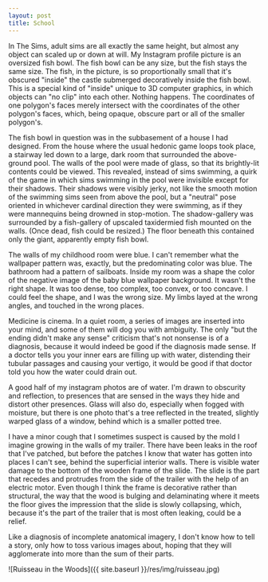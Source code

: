 ```yaml
---
layout: post
title: School
---
```

In The Sims, adult sims are all exactly the same height, but almost any object can scaled up or down at will. My Instagram profile picture is an oversized fish bowl. The fish bowl can be any size, but the fish stays the same size. The fish, in the picture, is so proportionally small that it's obscured "inside" the castle submerged decoratively inside the fish bowl. This is a special kind of "inside" unique to 3D computer graphics, in which objects can "no clip" into each other. Nothing happens. The coordinates of one polygon's faces merely intersect with the coordinates of the other polygon's faces, which, being opaque, obscure part or all of the smaller polygon's.

The fish bowl in question was in the subbasement of a house I had designed. From the house where the usual hedonic game loops took place, a stairway led down to a large, dark room that surrounded the above-ground pool. The walls of the pool were made of glass, so that its brightly-lit contents could be viewed. This revealed, instead of sims swimming, a quirk of the game in which sims swimming in the pool were invisible except for their shadows. Their shadows were visibly jerky, not like the smooth motion of the swimming sims seen from above the pool, but a "neutral" pose oriented in whichever cardinal direction they were swimming, as if they were mannequins being drowned in stop-motion. The shadow-gallery was surrounded by a fish-gallery of upscaled taxidermied fish mounted on the walls. (Once dead, fish could be resized.) The floor beneath this contained only the giant, apparently empty fish bowl.

The walls of my childhood room were blue. I can't remember what the wallpaper pattern was, exactly, but the predominating color was blue. The bathroom had a pattern of sailboats. Inside my room was a shape the color of the negative image of the baby blue wallpaper background. It wasn't the right shape. It was too dense, too complex, too convex, or too concave. I could feel the shape, and I was the wrong size. My limbs layed at the wrong angles, and touched in the wrong places.

Medicine is cinema. In a quiet room, a series of images are inserted into your mind, and some of them will dog you with ambiguity. The only "but the ending didn't make any sense" criticism that's not nonsense is of a diagnosis, because it would indeed be good if the diagnosis made sense. If a doctor tells you your inner ears are filling up with water, distending their tubular passages and causing your vertigo, it would be good if that doctor told you how the water could drain out.

A good half of my instagram photos are of water. I'm drawn to obscurity and reflection, to presences that are sensed in the ways they hide and distort other presences. Glass will also do, especially when fogged with moisture, but there is one photo that's a tree reflected in the treated, slightly warped glass of a window, behind which is a smaller potted tree.

I have a minor cough that I sometimes suspect is caused by the mold I imagine growing in the walls of my trailer. There have been leaks in the roof that I've patched, but before the patches I know that water has gotten into places I can't see, behind the superficial interior walls. There is visible water damage to the bottom of the wooden frame of the slide. The slide is the part that recedes and protrudes from the side of the trailer with the help of an electric motor. Even though I think the frame is decorative rather than structural, the way that the wood is bulging and delaminating where it meets the floor gives the impression that the slide is slowly collapsing, which, because it's the part of the trailer that is most often leaking, could be a relief.

Like a diagnosis of incomplete anatomical imagery, I don't know how to tell a story, only how to toss various images about, hoping that they will agglomerate into more than the sum of their parts.

![Ruisseau in the Woods]({{ site.baseurl }}/res/img/ruisseau.jpg)